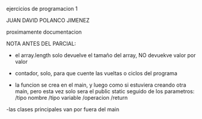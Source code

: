 ejercicios de programacion 1

JUAN DAVID POLANCO JIMENEZ

proximamente documentacion


NOTA ANTES DEL PARCIAL:

- el array.length solo devuelve el tamaño del array, NO devuekve valor por valor

- contador, solo, para que cuente las vueltas o ciclos del programa

- la funcion se crea en el main, y luego como si estuviera creando otra main, pero esta vez solo sera el public static seguido de los parametros:
    /tipo nombre
    /tipo variable
    /operacion
    /return

-las clases principales van por fuera del main